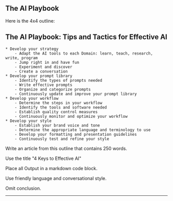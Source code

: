 ## The AI Playbook

Here is the 4x4 outline:  

## The AI Playbook: Tips and Tactics for Effective AI

    * Develop your strategy
        - Adapt the AI tools to each Domain: learn, teach, research, write, program
        - Jump right in and have fun
        - Experiment and discover
        - Create a conversation
    * Develop your prompt library
        - Identify the types of prompts needed
        - Write effective prompts
        - Organize and categorize prompts
        - Continuously update and improve your prompt library
    * Develop your workflow
        - Determine the steps in your workflow
        - Identify the tools and software needed
        - Establish quality control measures
        - Continuously monitor and optimize your workflow
    * Develop your style
        - Establish your brand voice and tone
        - Determine the appropriate language and terminology to use
        - Develop your formatting and presentation guidelines
        - Continuously test and refine your style


Write an article from this outline that contains 250 words.

Use the title "4 Keys to Effective AI"

Place all Output in a markdown code block.

Use friendly language and conversational style.

Omit conclusion.

---
